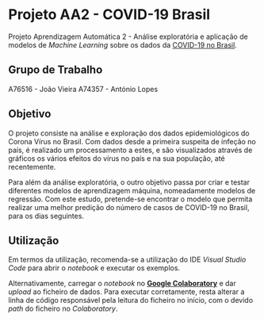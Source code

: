 # Projeto AA2 - COVID-19 Brasil
Projeto Aprendizagem Automática 2 - Análise exploratória e aplicação de modelos de *Machine Learning* sobre os dados da <a href="https://www.kaggle.com/unanimad/corona-virus-brazil">COVID-19 no Brasil</a>.

## Grupo de Trabalho
A76516 - João Vieira
A74357 - António Lopes

## Objetivo
O projeto consiste na análise e exploração dos dados epidemiológicos do Corona Vírus no Brasil. Com dados desde a primeira suspeita de infeção no país, é realizado um processamento a estes, e são visualizados através de gráficos os vários efeitos do vírus no país e na sua população, até recentemente. 

Para além da análise exploratória, o outro objetivo passa por criar e testar diferentes modelos de aprendizagem máquina, nomeadamente modelos de regressão. Com este estudo, pretende-se encontrar o modelo que permita realizar uma melhor predição do número de casos de COVID-19 no Brasil, para os dias seguintes.

## Utilização
Em termos da utilização, recomenda-se a utilização do IDE *Visual Studio Code* para abrir o *notebook* e executar os exemplos.


Alternativamente, carregar o *notebook* no <a href="https://colab.research.google.com">**Google Colaboratory**</a> e dar *upload* ao ficheiro de dados. Para executar corretamente, resta alterar a linha de código responsável pela leitura do ficheiro no início, com o devido *path* do ficheiro no *Colaboratory*.
